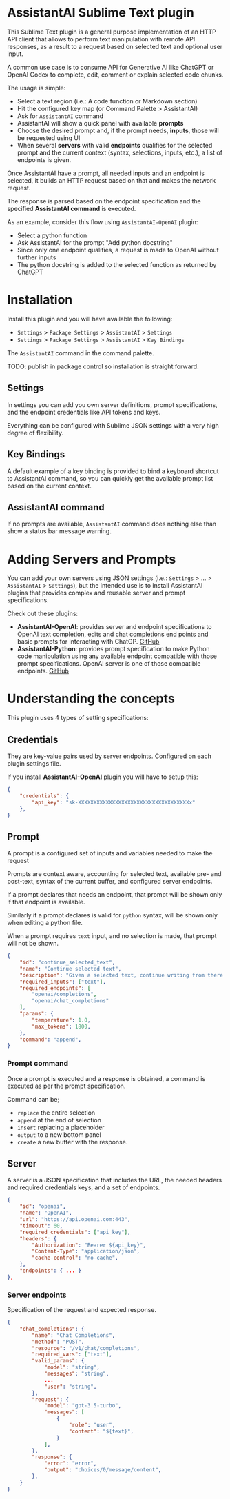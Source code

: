 # AssistantAI Sublime Text plugin

This Sublime Text plugin is a general purpose implementation of an HTTP API client that allows to perform text manipulation with remote API responses, as a result to a request based on selected text and optional user input.

A common use case is to consume API for Generative AI like ChatGPT or OpenAI Codex to complete, edit, comment or explain selected code chunks.

The usage is simple:

- Select a text region (i.e.: A code function or Markdown section)
- Hit the configured key map (or Command Palette > AssistantAI)
- Ask for `AssistantAI` command
- AssistantAI will show a quick panel with available **prompts**
- Choose the desired prompt and, if the prompt needs, **inputs**, those will be requested using UI
- When several **servers** with valid **endpoints** qualifies for the selected prompt and the current context (syntax, selections, inputs, etc.), a list of endpoints is given.

Once AssistantAI have a prompt, all needed inputs and an endpoint is selected, it builds an HTTP request based on that and makes the network request.

The response is parsed based on the endpoint specification and the specified **AssistantAI command** is executed.

As an example, consider this flow using `AssistantAI-OpenAI` plugin:

- Select a python function
- Ask AssistantAI for the prompt "Add python docstring"
- Since only one endpoint qualifies, a request is made to OpenAI without further inputs
- The python docstring is added to the selected function as returned by ChatGPT

# Installation

Install this plugin and you will have available the following:

- `Settings` > `Package Settings` > `AssistantAI` > `Settings`
- `Settings` > `Package Settings` > `AssistantAI` > `Key Bindings`

The `AssistantAI` command in the command palette.

TODO: publish in package control so installation is straight forward.

## Settings

In settings you can add you own server definitions, prompt specifications, and the endpoint credentials like API tokens and keys.

Everything can be configured with Sublime JSON settings with a very high degree of flexibility.

## Key Bindings

A default example of a key binding is provided to bind a keyboard shortcut to AssistantAI command, so you can quickly get the available prompt list based on the current context.

## AssistantAI command

If no prompts are available, `AssistantAI` command does nothing else than show a status bar message warning.

# Adding Servers and Prompts

You can add your own servers using JSON settings (i.e.: `Settings` > ... > `AssistantAI` > `Settings`), but the intended use is to install AssistantAI plugins that provides complex and reusable server and prompt specifications.

Check out these plugins:

- **AssistantAI-OpenAI**: provides server and endpoint specifications to OpenAI text completion, edits and chat completions end points and basic prompts for interacting with ChatGP. [GitHub](https://github.com/kanutron/AssistantAI-OpenAI)
- **AssistantAI-Python**: provides prompt specification to make Python code manipulation using any available endpoint compatible with those prompt specifications. OpenAI server is one of those compatible endpoints. [GitHub](https://github.com/kanutron/AssistantAI-Python)

# Understanding the concepts

This plugin uses 4 types of setting specifications:

## Credentials

They are key-value pairs used by server endpoints. Configured on each plugin settings file. 

If you install **AssistantAI-OpenAI** plugin you will have to setup this:

```json
{
	"credentials": {
		"api_key": "sk-XXXXXXXXXXXXXXXXXXXXXXXXXXXXXXXXXXXXx"
	},
}
``` 

## Prompt

A prompt is a configured set of inputs and variables needed to make the request

Prompts are context aware, accounting for selected text, available pre- and post-text, syntax of the current buffer, and configured server endpoints.

If a prompt declares that needs an endpoint, that prompt will be shown only if that endpoint is available.

Similarly if a prompt declares is valid for `python` syntax, will be shown only when editing a python file.

When a prompt requires `text` input, and no selection is made, that prompt will not be shown.

```json
{
	"id": "continue_selected_text",
	"name": "Continue selected text",
	"description": "Given a selected text, continue writing from there.",
	"required_inputs": ["text"],
	"required_endpoints": [
		"openai/completions",
		"openai/chat_completions"
	],
	"params": {
		"temperature": 1.0,
		"max_tokens": 1800,
	},
	"command": "append",
}
```

### Prompt command

Once a prompt is executed and a response is obtained, a command is executed as per the prompt specification.

Command can be;

- `replace` the entire selection
- `append` at the end of selection
- `insert` replacing a placeholder
- `output` to a new bottom panel
- `create` a new buffer with the response.

## Server

A server is a JSON specification that includes the URL, the needed headers and required credentials keys, and a set of endpoints.

```json
{
	"id": "openai",
	"name": "OpenAI",
	"url": "https://api.openai.com:443",
	"timeout": 60,
	"required_credentials": ["api_key"],
	"headers": {
		"Authorization": "Bearer ${api_key}",
		"Content-Type": "application/json",
		"cache-control": "no-cache",
	},
	"endpoints": { ... }
},
```

### Server endpoints

Specification of the request and expected response.

```json
{
	"chat_completions": {
		"name": "Chat Completions",
		"method": "POST",
		"resource": "/v1/chat/completions",
		"required_vars": ["text"],
		"valid_params": {
			"model": "string",
			"messages": "string",
			...
			"user": "string",
		},
		"request": {
			"model": "gpt-3.5-turbo",
			"messages": [
				{
					"role": "user",
					"content": "${text}",
				}
			],
		},
		"response": {
			"error": "error",
			"output": "choices/0/message/content",
		},
	}
}
```